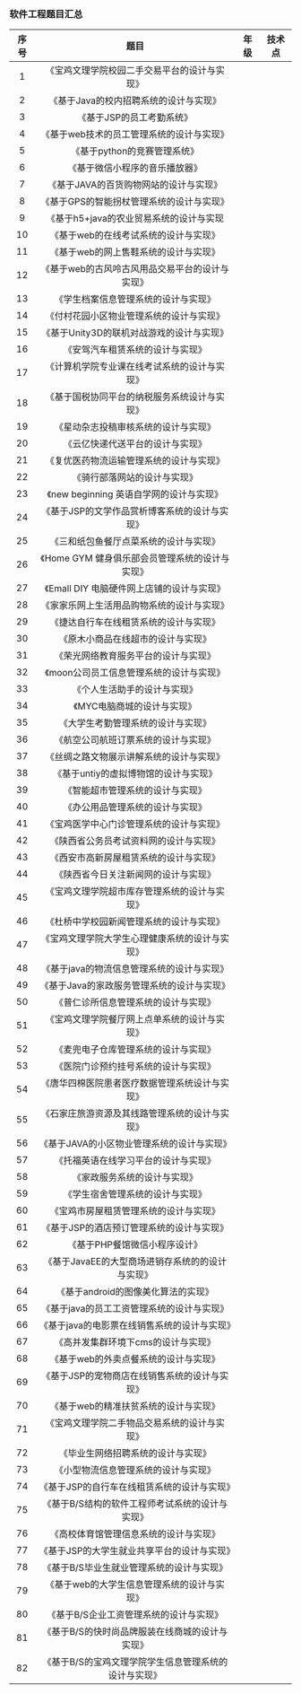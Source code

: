 ### 软件工程题目汇总
| 序号 | 题目 | 年级 | 技术点 |
| :----:| :----:| :----: | :----: |
| 1 | 《宝鸡文理学院校园二手交易平台的设计与实现》
| 2 | 《基于Java的校内招聘系统的设计与实现》
| 3 | 《基于JSP的员工考勤系统》
| 4 | 《基于web技术的员工管理系统的设计与实现》
| 5 | 《基于python的竞赛管理系统》
| 6 | 《基于微信小程序的音乐播放器》
| 7 | 《基于JAVA的百货购物网站的设计与实现》
| 8 | 《基于GPS的智能拐杖管理系统的设计与实现》
| 9 | 《基于h5+java的农业贸易系统的设计与实现
| 10 | 《基于web的在线考试系统的设计与实现》
| 11 | 《基于web的网上售鞋系统的设计与实现》
| 12 | 《基于web的古风呤古风用品交易平台的设计与实现》
| 13 | 《学生档案信息管理系统的设计与实现》
| 14 | 《付村花园小区物业管理系统的设计与实现》
| 15 | 《基于Unity3D的联机对战游戏的设计与实现》
| 16 | 《安驾汽车租赁系统的设计与实现》
| 17 | 《计算机学院专业课在线考试系统的设计与实现》
| 18 | 《基于国税协同平台的纳税服务系统设计与实现》
| 19 | 《星动杂志投稿审核系统的设计与实现》
| 20 | 《云亿快递代送平台的设计与实现》
| 21 | 《复优医药物流运输管理系统的设计与实现》
| 22 | 《骑行部落网站的设计与实现》
| 23 | 《new beginning 英语自学网的设计与实现》
| 24 | 《基于JSP的文学作品赏析博客系统的设计与实现》
| 25 | 《三和纸包鱼餐厅点菜系统的设计与实现》
| 26 | 《Home GYM 健身俱乐部会员管理系统的设计与实现》
| 27 | 《Emall DIY 电脑硬件网上店铺的设计与实现》
| 28 | 《家家乐网上生活用品购物系统的设计与实现》
| 29 | 《捷达自行车在线租赁系统的设计与实现》
| 30 | 《原木小商品在线超市的设计与实现》
| 31 | 《荣光网络教育服务平台的设计与实现》
| 32 | 《moon公司员工信息管理系统的设计与实现》
| 33 | 《个人生活助手的设计与实现》
| 34 | 《MYC电脑商城的设计与实现》
| 35 | 《大学生考勤管理系统的设计与实现》
| 36 | 《航空公司航班订票系统的设计与实现》
| 37 | 《丝绸之路文物展示讲解系统的设计与实现》
| 38 | 《基于untiy的虚拟博物馆的设计与实现》
| 39 | 《智能超市管理系统的设计与实现》
| 40 | 《办公用品管理系统的设计与实现》
| 41 | 《宝鸡医学中心门诊管理系统的设计与实现》
| 42 | 《陕西省公务员考试资料网的设计与实现》
| 43 | 《西安市高新房屋租赁系统的设计与实现》
| 44 | 《陕西省今日关注新闻网的设计与实现》
| 45 | 《宝鸡文理学院超市库存管理系统的设计与实现》
| 46 | 《杜桥中学校园新闻管理系统的设计与实现》
| 47 | 《宝鸡文理学院大学生心理健康系统的设计与实现》
| 48 | 《基于java的物流信息管理系统的设计与实现》
| 49 | 《基于Java的家政服务管理系统的设计与实现》
| 50 | 《普仁诊所信息管理系统的设计与实现》
| 51 | 《宝鸡文理学院餐厅网上点单系统的设计与实现》
| 52 | 《麦兜电子仓库管理系统的设计与实现》
| 53 | 《医院门诊预约挂号系统的设计与实现》
| 54 | 《唐华四棉医院患者医疗数据管理系统设计与实现》
| 55 | 《石家庄旅游资源及其线路管理系统的设计与实现》
| 56 | 《基于JAVA的小区物业管理系统的设计与实现》
| 57 | 《托福英语在线学习平台的设计与实现》
| 58 | 《家政服务系统的设计与实现》
| 59 | 《学生宿舍管理系统的设计与实现》
| 60 | 《宝鸡市房屋租赁管理系统的设计与实现》
| 61 | 《基于JSP的酒店预订管理系统的设计与实现》
| 62 | 《基于PHP餐馆微信小程序设计》
| 63 | 《基于JavaEE的大型商场进销存系统的的设计与实现》
| 64 | 《基于android的图像美化算法的实现》
| 65 | 《基于java的员工工资管理系统的设计与实现》
| 66 | 《基于java的电影票在线销售系统的设计与实现》
| 67 | 《高并发集群环境下cms的设计与实现》
| 68 | 《基于web的外卖点餐系统的设计与实现》
| 69 | 《基于JSP的宠物商店在线销售系统的设计与实现》
| 70 | 《基于web的精准扶贫系统的设计与实现》
| 71 | 《宝鸡文理学院二手物品交易系统的设计与实现》
| 72 | 《毕业生网络招聘系统的设计与实现》
| 73 | 《小型物流信息管理系统的设计与实现》
| 74 | 《基于JSP的自行车在线租赁系统的设计与实现》
| 75 | 《基于B/S结构的软件工程师考试系统的设计与实现》
| 76 | 《高校体育馆管理信息系统的设计与实现》
| 77 | 《基于JSP的大学生就业共享平台的设计与实现》
| 78 | 《基于B/S毕业生就业管理系统的设计与实现》
| 79 | 《基于web的大学生信息管理系统的设计与实现》
| 80 | 《基于B/S企业工资管理系统的设计与实现》
| 81 | 《基于B/S的快时尚品牌服装在线商城的设计与实现》
| 82 | 《基于B/S的宝鸡文理学院学生信息管理系统的设计与实现》
